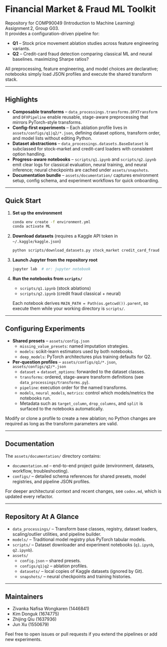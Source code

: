 # Financial Market & Fraud ML Toolkit

Repository for COMP90049 (Introduction to Machine Learning) Assignment 2, Group G03.  
It provides a configuration-driven pipeline for:
- **Q1** &ndash; Stock price movement ablation studies across feature engineering variants.
- **Q2** &ndash; Credit-card fraud detection comparing classical ML and neural baselines.
 maximizing Sharpe ratios?

All preprocessing, feature engineering, and model choices are declarative; notebooks simply load JSON profiles and execute the shared transform stack.

---

## Highlights
- **Composable transforms** – `data_processings.transforms.DFXTransform` and `DFXPipeline` enable reusable, stage-aware preprocessing that mirrors PyTorch-style transforms.
- **Config-first experiments** – Each ablation profile lives in `assets/configs/q1|q2/*.json`, defining dataset options, transform order, and model lists without editing Python.
- **Dataset abstractions** – `data_processings.datasets.BaseDataset` is subclassed for stock-market and credit-card loaders with consistent option handling.
- **Progress-aware notebooks** – `scripts/q1.ipynb` and `scripts/q2.ipynb` emit clear logs for classical evaluation, neural training, and neural inference; neural checkpoints are cached under `assets/snapshots`.
- **Documentation bundle** – `assets/documentation/` captures environment setup, config schema, and experiment workflows for quick onboarding.

---

## Quick Start
1. **Set up the environment**
   ```bash
   conda env create -f environment.yml
   conda activate ML
   ```
2. **Download datasets** (requires a Kaggle API token in `~/.kaggle/kaggle.json`)
   ```bash
   python scripts/download_datasets.py stock_market credit_card_fraud
   ```
3. **Launch Jupyter from the repository root**
   ```bash
   jupyter lab  # or: jupyter notebook
   ```
4. **Run the notebooks from `scripts/`**
   - `scripts/q1.ipynb` (stock ablations)  
   - `scripts/q2.ipynb` (credit fraud classical + neural)

   Each notebook derives `MAIN_PATH = Path(os.getcwd()).parent`, so execute them while your working directory is `scripts/`.

---

## Configuring Experiments
- **Shared presets** – `assets/config.json`
  - `missing_value_presets`: named imputation strategies.
  - `models`: scikit-learn estimators used by both notebooks.
  - `deep_models`: PyTorch architectures plus training defaults for Q2.
- **Per-question profiles** – `assets/configs/q1/*.json`, `assets/configs/q2/*.json`
  - `dataset` + `dataset_options`: forwarded to the dataset classes.
  - `transforms`: ordered, stage-aware transform definitions (see `data_processings/transforms.py`).
  - `pipeline`: execution order for the named transforms.
  - `models`, `neural_models`, `metrics`: control which models/metrics the notebooks run.
  - Metadata such as `target_column`, `drop_columns`, and `split` is surfaced to the notebooks automatically.

Modify or clone a profile to create a new ablation; no Python changes are required as long as the transform parameters are valid.

---

## Documentation
The `assets/documentation/` directory contains:
- `documentation.md` – end-to-end project guide (environment, datasets, workflow, troubleshooting).
- `configs/` – detailed schema references for shared presets, model registries, and pipeline JSON profiles.

For deeper architectural context and recent changes, see `codex.md`, which is updated every refactor.

---

## Repository At A Glance
- `data_processings/` – Transform base classes, registry, dataset loaders, scaling/outlier utilities, and pipeline builder.
- `models/` – Traditional model registry plus PyTorch tabular models.
- `scripts/` – Dataset downloader and experiment notebooks (`q1.ipynb`, `q2.ipynb`).
- `assets/`
  - `config.json` – shared presets.
  - `configs/q1|q2` – ablation profiles.
  - `datasets/` – local copies of Kaggle datasets (ignored by Git).
  - `snapshots/` – neural checkpoints and training histories.

---

## Maintainers
- Zivanka Nafisa Wongkaren (1446841)  
- Kim Donguk (1674775)  
- Zhijing Qiu (1637936)  
- Jun Xu (1550679)

Feel free to open issues or pull requests if you extend the pipelines or add new experiments.
